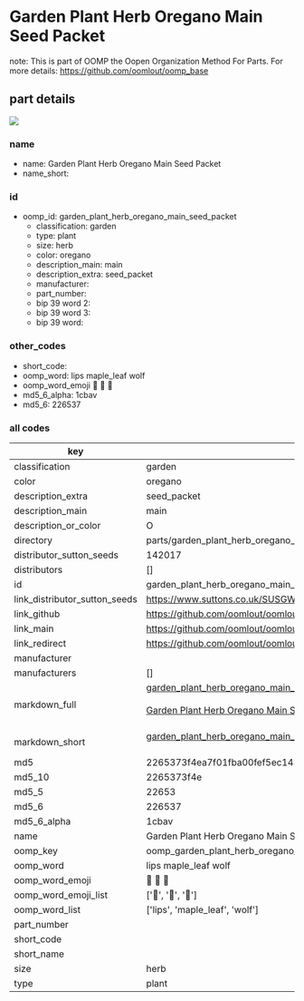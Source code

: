 # Garden Plant Herb Oregano Main Seed Packet  

note: This is part of OOMP the Oopen Organization Method For Parts. For more details: https://github.com/oomlout/oomp_base

##  part details
[![](image_600.jpg)](image.jpg)  







### name
* name: Garden Plant Herb Oregano Main Seed Packet
* name_short: 
### id
* oomp_id: garden_plant_herb_oregano_main_seed_packet
  * classification: garden
  * type: plant
  * size: herb
  * color: oregano
  * description_main: main
  * description_extra: seed_packet
  * manufacturer: 
  * part_number: 
  * bip 39 word 2: 
  * bip 39 word 3: 
  * bip 39 word: 

### other_codes
* short_code: 
* oomp_word: lips maple_leaf wolf
* oomp_word_emoji :lips: :maple_leaf: :wolf:
* md5_6_alpha: 1cbav
* md5_6: 226537









### all codes 
| key | value |  
| --- | --- |  
| classification | garden |  
| color | oregano |  
| description_extra | seed_packet |  
| description_main | main |  
| description_or_color | O  |  
| directory | parts/garden_plant_herb_oregano_main_seed_packet |  
| distributor_sutton_seeds | 142017 |  
| distributors | [] |  
| id | garden_plant_herb_oregano_main_seed_packet |  
| link_distributor_sutton_seeds | https://www.suttons.co.uk/SUSGWE184/oregano-seeds-for-pollinators_mh-52697 |  
| link_github | https://github.com/oomlout/oomlout_oomp_version_1_messy/tree/main/parts/garden_plant_herb_oregano_main_seed_packet |  
| link_main | https://github.com/oomlout/oomlout_oomp_version_1_messy/tree/main/parts/garden_plant_herb_oregano_main_seed_packet |  
| link_redirect | https://github.com/oomlout/oomlout_oomp_version_1_messy/tree/main/parts/garden_plant_herb_oregano_main_seed_packet |  
| manufacturer |  |  
| manufacturers | [] |  
| markdown_full | [garden_plant_herb_oregano_main_seed_packet](none)<br>[](none)<br>[Garden Plant Herb Oregano Main Seed Packet](none)<br><br> |  
| markdown_short | [garden_plant_herb_oregano_main_seed_packet](none)<br><br> |  
| md5 | 2265373f4ea7f01fba00fef5ec143a64 |  
| md5_10 | 2265373f4e |  
| md5_5 | 22653 |  
| md5_6 | 226537 |  
| md5_6_alpha | 1cbav |  
| name | Garden Plant Herb Oregano Main Seed Packet |  
| oomp_key | oomp_garden_plant_herb_oregano_main_seed_packet |  
| oomp_word | lips maple_leaf wolf |  
| oomp_word_emoji | :lips: :maple_leaf: :wolf: |  
| oomp_word_emoji_list | [':lips:', ':maple_leaf:', ':wolf:'] |  
| oomp_word_list | ['lips', 'maple_leaf', 'wolf'] |  
| part_number |  |  
| short_code |  |  
| short_name |  |  
| size | herb |  
| type | plant |  

